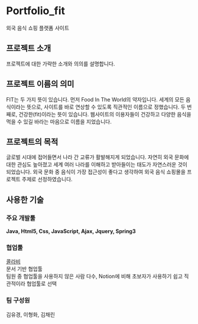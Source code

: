 # Portfolio_fit
외국 음식 쇼핑 플랫폼 사이트

<h2>프로젝트 소개</h2>

프로젝트에 대한 가략한 소개와 의의를 설명합니다.

<h2>프로젝트 이름의 의미</h2>
FIT는 두 가지 뜻이 있습니다.  
먼저 Food In The World의 약자입니다. 세계의 모든 음식이라는 뜻으로, 사이트를 바로 연상할 수 있도록 직관적인 이름으로 정했습니다. 두 번째로, 건강한(fit)이라는 뜻이 있습니다. 웹사이트의 이용자들이 건강하고 다양한 음식을 먹을 수 있길 바라는 마음으로 이름을 지었습니다.

<h2>프로젝트의 목적</h2>
글로벌 시대에 접어들면서 나라 간 교류가 활발해지게 되었습니다. 자연히 외국 문화에 대한 관심도 높아졌고 세계 여러 나라를 이해하고 받아들이는 태도가 자연스러운 것이 되었습니다. 외국 문화 중 음식이 가장 접근성이 좋다고 생각하여 외국 음식 쇼핑몰을 프로젝트 주제로 선정하였습니다.


<h2>사용한 기술</h2>
<h3>주요 개발툴</h3>
<b>Java, Html5, Css, JavaScript, Ajax, Jquery, Spring3</b>

<h3>협업툴</h3>
<a href="https://www.collabee.co/">콜라비</a><br>
문서 기반 협업툴<br>
팀원 중 협업툴을 사용하지 않은 사람 다수, Notion에 비해 초보자가 사용하기 쉽고 직관적이라 협업툴로 선택<br>

<h3>팀 구성원</h3>
김유경, 이형화, 김채린
